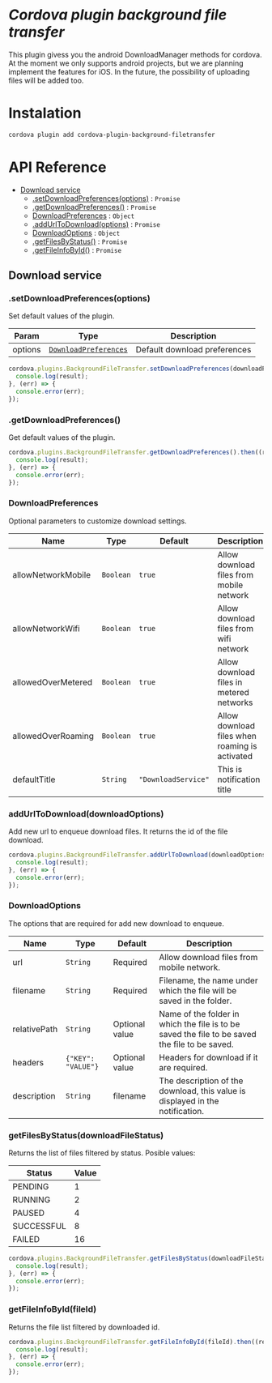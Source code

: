 *Cordova plugin background file transfer*
=========================================================
This plugin givess you the android DownloadManager methods for cordova. At the moment we only supports android projects, but we are planning implement the features for iOS. In the future, the possibility of uploading files will be added too.



# Instalation <a name="instalation"></a>
```bash
cordova plugin add cordova-plugin-background-filetransfer
```

# API Reference <a name="reference"></a>
* [Download service](#downloadService)
    * [.setDownloadPreferences(options)](#downloadService.setDownloadPreferences) : <code>Promise</code>
    * [.getDownloadPreferences()](#downloadService.getDownloadPreferences) : <code>Promise</code>
    * [DownloadPreferences](#downloadService.DownloadPreferences) : <code>Object</code>
    * [.addUrlToDownload(options)](#downloadService.addUrlToDownload) : <code>Promise</code>
    * [DownloadOptions](#downloadService.DownloadOptions) : <code>Object</code>
    * [.getFilesByStatus()](#downloadService.getFilesByStatus) : <code>Promise</code>
    * [.getFileInfoById()](#downloadService.getFileInfoById) : <code>Promise</code>



## Download service <a name="downloadService"></a>


### .setDownloadPreferences(options) <a name="downloadService.setDownloadPreferences"></a>

Set default values of the plugin.

| Param | Type | Description |
| --- | --- | --- |
| options | <code>[DownloadPreferences](#downloadService.DownloadPreferences)</code> | Default download preferences |


```javascript
cordova.plugins.BackgroundFileTransfer.setDownloadPreferences(downloadPreferences).then((result)=> {
  console.log(result);
}, (err) => {
  console.error(err);
});
```

### .getDownloadPreferences() <a name="downloadService.getDownloadPreferences"></a>

Get default values of the plugin.

```javascript
cordova.plugins.BackgroundFileTransfer.getDownloadPreferences().then((result)=> {
  console.log(result);
}, (err) => {
  console.error(err);
});
```

### DownloadPreferences <a name="downloadService.DownloadPreferences"></a>

Optional parameters to customize download settings.


| Name | Type | Default | Description |
| --- | --- | --- | --- |
| allowNetworkMobile | <code>Boolean</code> | <code>true</code> | Allow download files from mobile network |
| allowNetworkWifi | <code>Boolean</code> | <code>true</code> | Allow download files from wifi network |
| allowedOverMetered | <code>Boolean</code> | <code>true</code> | Allow download files in metered networks |
| allowedOverRoaming | <code>Boolean</code> | <code>true</code> | Allow download files when roaming is activated |
| defaultTitle | <code>String</code> | <code>"DownloadService"</code> | This is notification title |

### addUrlToDownload(downloadOptions) <a name="downloadService.addUrlToDownload"></a>

Add new url to enqueue download files. It returns the id of the file download.

```javascript
cordova.plugins.BackgroundFileTransfer.addUrlToDownload(downloadOptions).then((result)=> {
  console.log(result);
}, (err) => {
  console.error(err);
});
```

### DownloadOptions <a name="downloadService.DownloadOptions"></a>

The options that are required for add new download to enqueue.

| Name | Type | Default | Description |
| --- | --- | --- | --- |
| url | <code>String</code> | Required | Allow download files from mobile network. |
| filename | <code>String</code> | Required | Filename, the name under which the file will be saved in the folder.  |
| relativePath | <code>String</code> | Optional value | Name of the folder in which the file is to be saved the file to be saved the file to be saved. |
| headers | <code>{"KEY": "VALUE"}</code> | Optional value | Headers for download if it are required. |
| description | <code>String</code> | filename | The description of the download, this value is displayed in the notification. |


### getFilesByStatus(downloadFileStatus) <a name="downloadService.getFilesByStatus"></a>

Returns the list of files filtered by status. Posible values:

| Status | Value |
| --- | --- |
| PENDING | 1 |
| RUNNING | 2 |
| PAUSED | 4 |
| SUCCESSFUL | 8 |
| FAILED | 16 |


```javascript
cordova.plugins.BackgroundFileTransfer.getFilesByStatus(downloadFileStatus).then((result)=> {
  console.log(result);
}, (err) => {
  console.error(err);
});
```


### getFileInfoById(fileId) <a name="downloadService.getFileInfoById"></a>

Returns the file list filtered by downloaded id.

```javascript
cordova.plugins.BackgroundFileTransfer.getFileInfoById(fileId).then((result)=> {
  console.log(result);
}, (err) => {
  console.error(err);
});
```
